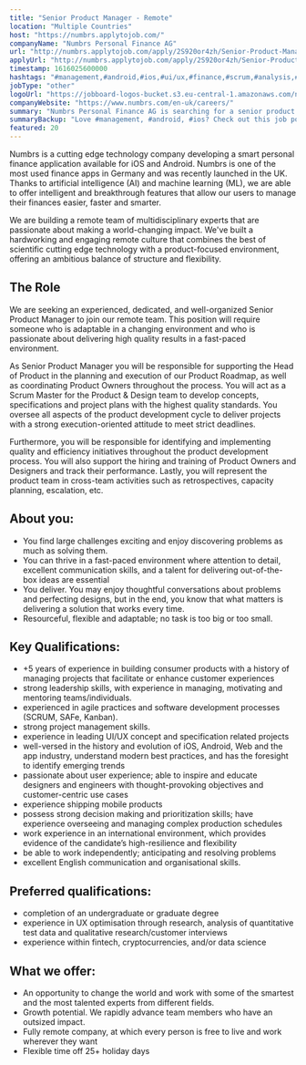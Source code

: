 ```yaml
---
title: "Senior Product Manager - Remote"
location: "Multiple Countries"
host: "https://numbrs.applytojob.com/"
companyName: "Numbrs Personal Finance AG"
url: "http://numbrs.applytojob.com/apply/2S920or4zh/Senior-Product-Manager-Remote"
applyUrl: "http://numbrs.applytojob.com/apply/2S920or4zh/Senior-Product-Manager-Remote"
timestamp: 1616025600000
hashtags: "#management,#android,#ios,#ui/ux,#finance,#scrum,#analysis,#office,#English"
jobType: "other"
logoUrl: "https://jobboard-logos-bucket.s3.eu-central-1.amazonaws.com/numbrs-personal-finance-ag"
companyWebsite: "https://www.numbrs.com/en-uk/careers/"
summary: "Numbrs Personal Finance AG is searching for a senior product manager that has 5 years of experience in building consumer products with a history of managing projects that facilitate or enhance customer experiences."
summaryBackup: "Love #management, #android, #ios? Check out this job post!"
featured: 20
---
```


Numbrs is a cutting edge technology company developing a smart personal finance application available for iOS and Android. Numbrs is one of the most used finance apps in Germany and was recently launched in the UK. Thanks to artificial intelligence (AI) and machine learning (ML), we are able to offer intelligent and breakthrough features that allow our users to manage their finances easier, faster and smarter.

We are building a remote team of multidisciplinary experts that are passionate about making a world-changing impact. We've built a hardworking and engaging remote culture that combines the best of scientific cutting edge technology with a product-focused environment, offering an ambitious balance of structure and flexibility.

## The Role

We are seeking an experienced, dedicated, and well-organized Senior Product Manager to join our remote team. This position will require someone who is adaptable in a changing environment and who is passionate about delivering high quality results in a fast-paced environment.

As Senior Product Manager you will be responsible for supporting the Head of Product in the planning and execution of our Product Roadmap, as well as coordinating Product Owners throughout the process. You will act as a Scrum Master for the Product & Design team to develop concepts, specifications and project plans with the highest quality standards. You oversee all aspects of the product development cycle to deliver projects with a strong execution-oriented attitude to meet strict deadlines.

Furthermore, you will be responsible for identifying and implementing quality and efficiency initiatives throughout the product development process. You will also support the hiring and training of Product Owners and Designers and track their performance. Lastly, you will represent the product team in cross-team activities such as retrospectives, capacity planning, escalation, etc. 

## About you:

*   You find large challenges exciting and enjoy discovering problems as much as solving them.
*   You can thrive in a fast-paced environment where attention to detail, excellent communication skills, and a talent for delivering out-of-the-box ideas are essential
*   You deliver. You may enjoy thoughtful conversations about problems and perfecting designs, but in the end, you know that what matters is delivering a solution that works every time.
*   Resourceful, flexible and adaptable; no task is too big or too small.

## Key Qualifications:

*   +5 years of experience in building consumer products with a history of managing projects that facilitate or enhance customer experiences
*   strong leadership skills, with experience in managing, motivating and mentoring teams/individuals.
*   experienced in agile practices and software development processes (SCRUM, SAFe, Kanban).
*   strong project management skills.
*   experience in leading UI/UX concept and specification related projects
*   well-versed in the history and evolution of iOS, Android, Web and the app industry, understand modern best practices, and has the foresight to identify emerging trends
*   passionate about user experience; able to inspire and educate designers and engineers with thought-provoking objectives and customer-centric use cases
*   experience shipping mobile products
*   possess strong decision making and prioritization skills; have experience overseeing and managing complex production schedules
*   work experience in an international environment, which provides evidence of the candidate’s high-resilience and flexibility
*   be able to work independently; anticipating and resolving problems
*   excellent English communication and organisational skills. 

## Preferred qualifications:

*   completion of an undergraduate or graduate degree
*   experience in UX optimisation through research, analysis of quantitative test data and qualitative research/customer interviews
*   experience within fintech, cryptocurrencies, and/or data science

## What we offer:

*   An opportunity to change the world and work with some of the smartest and the most talented experts from different fields. 
*   Growth potential. We rapidly advance team members who have an outsized impact. 
*   Fully remote company, at which every person is free to live and work wherever they want
*   Flexible time off 25+ holiday days
